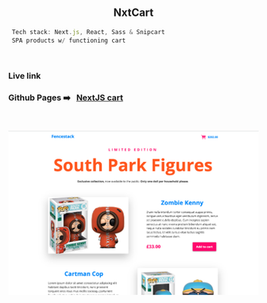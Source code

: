 
<br />

<h2 align="center">NxtCart</h2>

```js
 Tech stack: Next.js, React, Sass & Snipcart
 SPA products w/ functioning cart
```



<br />


<h3>Live link<h3>
  
 
 ### <span>Github Pages</span>   ➡️  &nbsp;  [NextJS cart](#)




<br /><br />
![](./static/nxtcart-screenshot.png)
